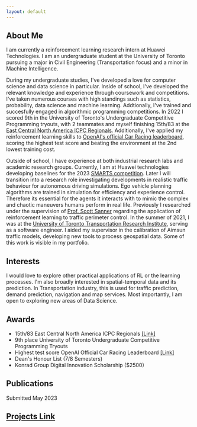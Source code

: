 ```yaml
---
layout: default
---
```

## About Me

I am currently a reinforcement learning research intern at Huawei Technologies. I am an undergraduate student at the University of Toronto pursuing a major in Civil Engineering (Transportation focus) and a minor in Machine Intelligence. 

During my undergraduate studies, I've developed a love for computer science and data science in particular. Inside of school, I've developed the relevant knowledge and experience through coursework and competitions. I've taken numerous courses with high standings such as statistics, probability, data science and machine learning. Addtionally, I've trained and succesfully engaged in algorithmic programming competitions. In 2022 I scored 9th in the University of Toronto's Undergraduate Competitive Programming tryouts, with 2 teammates and myself finishing 15th/83 at the [East Central North America ICPC Regionals](https://icpc.global/regionals/finder/East-Central-NA-2021/standings). Additionally, I've applied my reinforcement learning skills to [OpenAI's official Car Racing leaderboard](https://github.com/openai/gym/wiki/Leaderboard), scoring the highest test score and beating the environment at the 2nd lowest training cost.

Outside of school, I have experience at both industrial research labs and academic research groups. Currently, I am at Huawei technologies developing baselines for the 2023 [SMARTS competition](https://codalab.lisn.upsaclay.fr/competitions/6618). Later I will transition into a research role investigating developments in realistic traffic behaviour for autonomous driving simulations. Ego vehicle planning algorithms are trained in simulation for efficiency and experience control. Therefore its essential for the agents it interacts with to mimic the complex and chaotic maneuvers humans perform in real life. Previously I researched under the supervision of [Prof. Scott Sanner](https://d3m.mie.utoronto.ca/members/ssanner/) regarding the application of reinforcement learning to traffic perimeter control. In the summer of 2021, I was at the [University of Toronto Transportation Research Institute](https://uttri.utoronto.ca/), serving as a software engineer. I aided my supervisor in the calibration of Aimsun traffic models, developing new tools to process geospatial data. Some of this work is visible in my portfolio. 

## Interests
I would love to explore other practical applications of RL or the learning processes. I'm also broadly interested in spatial-temporal data and its prediction. In Transportation industry, this is used for traffic prediction, demand prediction, navigation and map services. Most importantly, I am open to exploring new areas of Data Science.

## Awards
- 15th/83 East Central North America ICPC Regionals [[Link]](https://icpc.global/regionals/finder/East-Central-NA-2021/standings)
- 9th place University of Toronto Undergraduate Competitive Programming Tryouts
- Highest test score OpenAI Official Car Racing Leaderboard [[Link]](https://github.com/openai/gym/wiki/Leaderboard)
- Dean's Honour List (7/8 Semesters) 
- Konrad Group Digital Innovation Scholarship ($2500)

## Publications

Submitted May 2023

## [Projects Link](./projects.html)

&nbsp;

&nbsp;

